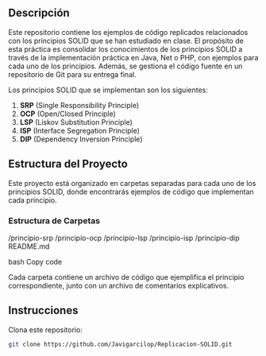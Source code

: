 ## Descripción

Este repositorio contiene los ejemplos de código replicados relacionados con los principios SOLID que se han estudiado en clase. El propósito de esta práctica es consolidar los conocimientos de los principios SOLID a través de la implementación práctica en Java, Net o PHP, con ejemplos para cada uno de los principios. Además, se gestiona el código fuente en un repositorio de Git para su entrega final.

Los principios SOLID que se implementan son los siguientes:

1. **SRP** (Single Responsibility Principle)
2. **OCP** (Open/Closed Principle)
3. **LSP** (Liskov Substitution Principle)
4. **ISP** (Interface Segregation Principle)
5. **DIP** (Dependency Inversion Principle)

## Estructura del Proyecto

Este proyecto está organizado en carpetas separadas para cada uno de los principios SOLID, donde encontrarás ejemplos de código que implementan cada principio. 

### Estructura de Carpetas

/principio-srp /principio-ocp /principio-lsp /principio-isp /principio-dip README.md

bash
Copy code

Cada carpeta contiene un archivo de código que ejemplifica el principio correspondiente, junto con un archivo de comentarios explicativos.

## Instrucciones

Clona este repositorio:
   ```bash
   git clone https://github.com/Javigarcilop/Replicacion-SOLID.git
